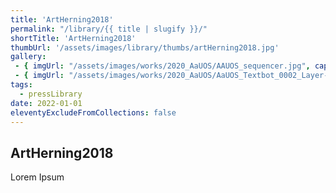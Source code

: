 ```yaml
---
title: 'ArtHerning2018'
permalink: "/library/{{ title | slugify }}/"
shortTitle: 'ArtHerning2018'
thumbUrl: '/assets/images/library/thumbs/artHerning2018.jpg'
gallery:
 - { imgUrl: "/assets/images/works/2020_AaUOS/AAUOS_sequencer.jpg", caption: "" }
 - { imgUrl: "/assets/images/works/2020_AaUOS/AaUOS_Textbot_0002_Layer-20.jpg", caption: "" }
tags:
  - pressLibrary
date: 2022-01-01
eleventyExcludeFromCollections: false
---
```



<div class="Grid Grid--gutters Grid--full large-Grid--fit">
  <div class="Grid-cell">
    <div class='headerGroup'>
      <h2>ArtHerning2018</h2>
      <p>Lorem Ipsum</p>
    </div>
  </div>
</div>